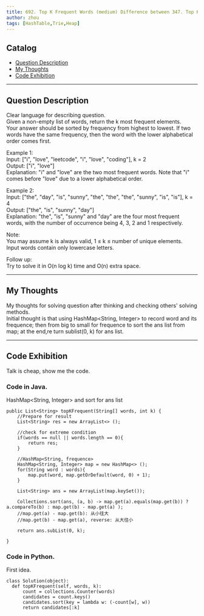 ```yaml
---
title: 692. Top K Frequent Words (medium) Difference between 347. Top K Frequent Elements, here, it is about String not Integer                   
author: zhou      
tags: [HashTable,Trie,Heap]          
---
```


       

## Catalog  
+ [Question Description](#partI)
+ [My Thoughts](#partII)
+ [Code Exhibition](#partIII)

----------------------------------

## Question Description
Clear language for describing question.    
Given a non-empty list of words, return the k most frequent elements.      
Your answer should be sorted by frequency from highest to lowest. If two words have the same frequency, then the word with the lower alphabetical order comes first.     

Example 1:    
Input: ["i", "love", "leetcode", "i", "love", "coding"], k = 2    
Output: ["i", "love"]     
Explanation: "i" and "love" are the two most frequent words. Note that "i" comes before "love" due to a lower alphabetical order.      

Example 2:     
Input: ["the", "day", "is", "sunny", "the", "the", "the", "sunny", "is", "is"], k = 4    
Output: ["the", "is", "sunny", "day"]    
Explanation: "the", "is", "sunny" and "day" are the four most frequent words, with the number of occurrence being 4, 3, 2 and 1 respectively.      

Note:     
You may assume k is always valid, 1 ≤ k ≤ number of unique elements.    
Input words contain only lowercase letters.     

Follow up:    
Try to solve it in O(n log k) time and O(n) extra space.     


----------------------------------

## My Thoughts
My thoughts for solving question after thinking and checking others' solving methods.        
Initial thought is that using HashMap<String, Integer> to record word and its frequence; then from big to small for frequence to sort the ans list from map; at the end,re turn sublist(0, k) for ans list.     





----------------------------------

## Code Exhibition
Talk is cheap, show me the code.    
### Code in Java.     
HashMap<String, Integer> and sort for ans list    

    public List<String> topKFrequent(String[] words, int k) {
        //Prepare for result
        List<String> res = new ArrayList<> ();
        
        //check for extreme condition
        if(words == null || words.length == 0){
            return res;
        }
        
        //HashMap<String, frequence>
        HashMap<String, Integer> map = new HashMap<> ();
        for(String word : words){
            map.put(word, map.getOrDefault(word, 0) + 1);
        }
        
        List<String> ans = new ArrayList(map.keySet());
        
        Collections.sort(ans, (a, b) -> map.get(a).equals(map.get(b)) ? a.compareTo(b) : map.get(b) - map.get(a) );
        //map.get(a) - map.get(b): 从小往大
        //map.get(b) - map.get(a), reverse: 从大往小
        
        return ans.subList(0, k);
        
    }




### Code in Python.   
First idea.    

    class Solution(object):
      def topKFrequent(self, words, k):
          count = collections.Counter(words)
          candidates = count.keys()
          candidates.sort(key = lambda w: (-count[w], w))
          return candidates[:k]



